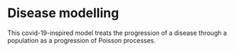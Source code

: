# Disease modelling

This covid-19-inspired model treats the progression of a disease through a population as a progression of Poisson processes.
